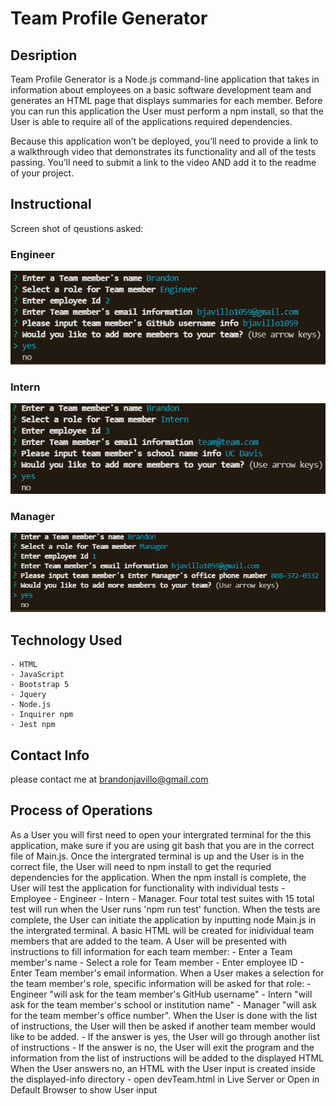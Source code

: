 # Team Profile Generator

## Desription
Team Profile Generator is a Node.js command-line application that takes in information about employees on a basic software development team and generates an HTML page that displays summaries for each member. Before you can run this application the User must perform a npm install, so that the User is able to require all of the applications required dependencies.

Because this application won’t be deployed, you’ll need to provide a link to a walkthrough video that demonstrates its functionality and all of the tests passing. You’ll need to submit a link to the video AND add it to the readme of your project.

## Instructional

Screen shot of qeustions asked:

### Engineer
<img src="./img/Engineer question snip.PNG" alt="snip of Eng"/>

### Intern
<img src="./img/Intern question snip.PNG" alt="snip of Int"/>

### Manager
<img src="./img/Manager question snip.PNG" alt="snip of Man"/>


## Technology Used

    - HTML
    - JavaScript
    - Bootstrap 5
    - Jquery
    - Node.js
    - Inquirer npm
    - Jest npm

## Contact Info
please contact me at [brandonjavillo@gmail.com](brandonjavillo@gmail.com)

## Process of Operations
As a User you will first need to open your intergrated terminal for the this application, make sure if you are using git bash that you are in the correct file of Main.js. 
Once the intergrated terminal is up and the User is in the correct file, the User will need to npm install to get the requried dependencies for the application.
When the npm install is complete, the User will test the application for functionality with individual tests
    - Employee
    - Engineer
    - Intern
    - Manager.
Four total test suites with 15 total test will run when the User runs 'npm run test' function.
When the tests are complete, the User can initiate the application by inputting node Main.js in the intergrated terminal.
A basic HTML will be created for inidividual team members that are added to the team.
A User will be presented with instructions to fill information for each team member:
    - Enter a Team member's name
    - Select a role for Team member
    - Enter employee ID
    - Enter Team member's email information.
When a User makes a selection for the team member's role, specific information will be asked for that role:
    - Engineer "will ask for the team member's GitHub username"
    - Intern "will ask for the team member's school or institution name"
    - Manager "will ask for the team member's office number".
When the User is done with the list of instructions, the User will then be asked if another team member would like to be added.
    - If the answer is yes, the User will go through another list of instructions
    - If the answer is no, the User will exit the program and the information from the list of instructions will be added to the displayed HTML
When the User answers no, an HTML with the User input is created inside the displayed-info directory
    - open devTeam.html in Live Server or Open in Default Browser to show User input


 